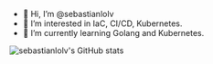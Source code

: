 - 👋 Hi, I’m @sebastianlolv
- 👀 I’m interested in IaC, CI/CD, Kubernetes.
- 🌱 I’m currently learning Golang and Kubernetes.

![sebastianlolv's GitHub stats](https://github-readme-stats.vercel.app/api?username=sebastianlolv&count_private=true)

<!---
sebastianlolv/sebastianlolv is a ✨ special ✨ repository because its `README.md` (this file) appears on your GitHub profile.
You can click the Preview link to take a look at your changes.
--->
